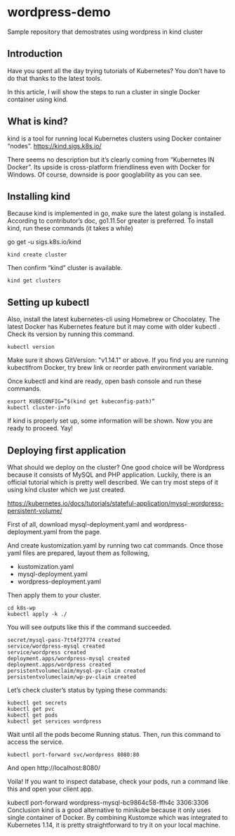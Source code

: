 # wordpress-demo
Sample repository that demostrates using wordpress in kind cluster

## Introduction
Have you spent all the day trying tutorials of Kubernetes? You don’t have to do that thanks to the latest tools.

In this article, I will show the steps to run a cluster in single Docker container using kind.

## What is kind?
kind is a tool for running local Kubernetes clusters using Docker container “nodes”.
https://kind.sigs.k8s.io/

There seems no description but it’s clearly coming from “Kubernetes IN Docker”. Its upside is cross-platform friendliness even with Docker for Windows. Of course, downside is poor googlability as you can see.

## Installing kind
Because kind is implemented in go, make sure the latest golang is installed. According to contributor’s doc, go1.11.5or greater is preferred.
To install kind, run these commands (it takes a while)

go get -u sigs.k8s.io/kind
```
kind create cluster
```
Then confirm “kind” cluster is available.
```
kind get clusters
```

## Setting up kubectl
Also, install the latest kubernetes-cli using Homebrew or Chocolatey.
The latest Docker has Kubernetes feature but it may come with older kubectl .
Check its version by running this command.
```
kubectl version
```

Make sure it shows GitVersion: "v1.14.1" or above.
If you find you are running kubectlfrom Docker, try brew link or reorder path environment variable.

Once kubectl and kind are ready, open bash console and run these commands.

```
export KUBECONFIG=”$(kind get kubeconfig-path)”
kubectl cluster-info
```

If kind is properly set up, some information will be shown.
Now you are ready to proceed. Yay!

## Deploying first application
What should we deploy on the cluster? One good choice will be Wordpress because it consists of MySQL and PHP application.
Luckily, there is an official tutorial which is pretty well described. We can try most steps of it using kind cluster which we just created.

https://kubernetes.io/docs/tutorials/stateful-application/mysql-wordpress-persistent-volume/

First of all, download mysql-deployment.yaml and wordpress-deployment.yaml from the page.

And create kustomization.yaml by running two cat commands.
Once those yaml files are prepared, layout them as following,

-  kustomization.yaml
-  mysql-deployment.yaml
-  wordpress-deployment.yaml

Then apply them to your cluster.
```
cd k8s-wp
kubectl apply -k ./
```  

You will see outputs like this if the command succeeded.
```
secret/mysql-pass-7tt4f27774 created
service/wordpress-mysql created
service/wordpress created
deployment.apps/wordpress-mysql created
deployment.apps/wordpress created
persistentvolumeclaim/mysql-pv-claim created
persistentvolumeclaim/wp-pv-claim created
```

Let’s check cluster’s status by typing these commands:
```
kubectl get secrets
kubectl get pvc
kubectl get pods
kubectl get services wordpress
```

Wait until all the pods become Running status.
Then, run this command to access the service.
```
kubectl port-forward svc/wordpress 8080:80
```

And open http://localhost:8080/


Voila!
If you want to inspect database, check your pods, run a command like this and open your client app.

kubectl port-forward wordpress-mysql-bc9864c58-ffh4c 3306:3306
Conclusion
kind is a good alternative to minikube because it only uses single container of Docker.
By combining Kustomze which was integrated to Kubernetes 1.14, it is pretty straightforward to try it on your local machine.
